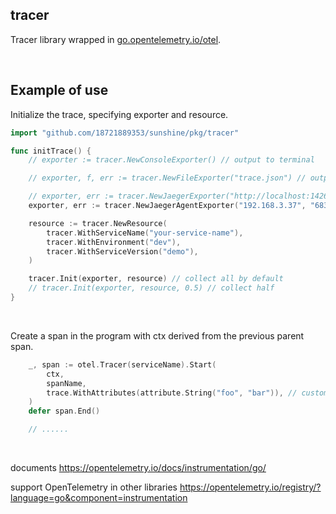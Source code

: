 ## tracer

Tracer library wrapped in [go.opentelemetry.io/otel](https://github.com/open-telemetry/opentelemetry-go).

<br>

## Example of use

Initialize the trace, specifying exporter and resource.

```go
import "github.com/18721889353/sunshine/pkg/tracer"

func initTrace() {
	// exporter := tracer.NewConsoleExporter() // output to terminal

	// exporter, f, err := tracer.NewFileExporter("trace.json") // output to file

	// exporter, err := tracer.NewJaegerExporter("http://localhost:14268/api/traces") // output to jaeger, using collector http
	exporter, err := tracer.NewJaegerAgentExporter("192.168.3.37", "6831") // output to jaeger, using agent udp

	resource := tracer.NewResource(
		tracer.WithServiceName("your-service-name"),
		tracer.WithEnvironment("dev"),
		tracer.WithServiceVersion("demo"),
	)

	tracer.Init(exporter, resource) // collect all by default
	// tracer.Init(exporter, resource, 0.5) // collect half
}
```

<br>

Create a span in the program with ctx derived from the previous parent span.

```go
	_, span := otel.Tracer(serviceName).Start(
		ctx,
		spanName,
		trace.WithAttributes(attribute.String("foo", "bar")), // customised attributes
	)
	defer span.End()

	// ......
```


<br>

documents https://opentelemetry.io/docs/instrumentation/go/

support OpenTelemetry in other libraries https://opentelemetry.io/registry/?language=go&component=instrumentation
